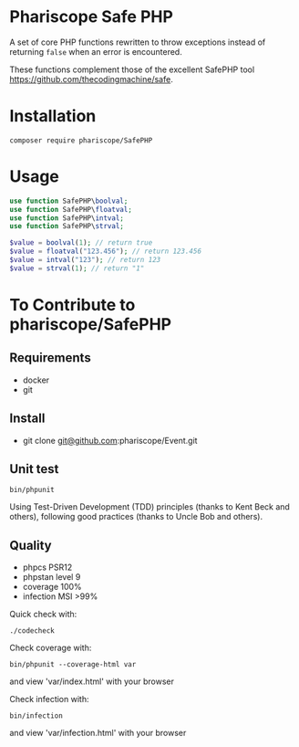 Phariscope Safe PHP
========

A set of core PHP functions rewritten to throw exceptions instead of returning `false` when an error is encountered.

These functions complement those of the excellent SafePHP tool https://github.com/thecodingmachine/safe.

# Installation

```console
composer require phariscope/SafePHP
```

# Usage

```php
use function SafePHP\boolval;
use function SafePHP\floatval;
use function SafePHP\intval;
use function SafePHP\strval;

$value = boolval(1); // return true
$value = floatval("123.456"); // return 123.456
$value = intval("123"); // return 123
$value = strval(1); // return "1"
```

# To Contribute to phariscope/SafePHP

## Requirements

* docker
* git

## Install

* git clone git@github.com:phariscope/Event.git

## Unit test

```console
bin/phpunit
```

Using Test-Driven Development (TDD) principles (thanks to Kent Beck and others), following good practices (thanks to Uncle Bob and others).

## Quality

* phpcs PSR12
* phpstan level 9
* coverage 100%
* infection MSI >99%

Quick check with:
```console
./codecheck
```

Check coverage with:
```console
bin/phpunit --coverage-html var
```
and view 'var/index.html' with your browser

Check infection with:
```console
bin/infection
```
and view 'var/infection.html' with your browser